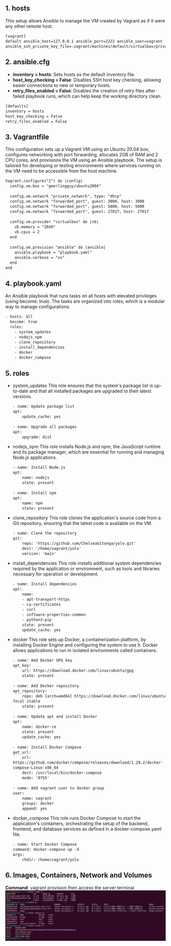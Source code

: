 ## 1. hosts
This setup allows Ansible to manage the VM created by Vagrant as if it were any other remote host.
```
[vagrant]
default ansible_host=127.0.0.1 ansible_port=2222 ansible_user=vagrant ansible_ssh_private_key_file=.vagrant/machines/default/virtualbox/private_key
```

## 2. ansible.cfg
- **inventory = hosts**: Sets hosts as the default inventory file.
- **host_key_checking = False**: Disables SSH host key checking, allowing easier connections to new or temporary hosts.
- **retry_files_enabled = False**: Disables the creation of retry files after failed playbook runs, which can help keep the working directory clean.
```
[defaults]
inventory = hosts
host_key_checking = False
retry_files_enabled = False
```

## 3. Vagrantfile
This configuration sets up a Vagrant VM using an Ubuntu 20.04 box, configures networking with port forwarding, allocates 2GB of RAM and 2 CPU cores, and provisions the VM using an Ansible playbook. The setup is tailored for developing or testing environments where services running on the VM need to be accessible from the host machine.
```
Vagrant.configure("2") do |config|
  config.vm.box = "geerlingguy/ubuntu2004"
  
  config.vm.network "private_network", type: "dhcp"
  config.vm.network "forwarded_port", guest: 3000, host: 3000
  config.vm.network "forwarded_port", guest: 5000, host: 5000
  config.vm.network "forwarded_port", guest: 27017, host: 27017

  config.vm.provider "virtualbox" do |vb|
    vb.memory = "2048"
    vb.cpus = 2
  end

  config.vm.provision "ansible" do |ansible|
    ansible.playbook = "playbook.yaml"
    ansible.verbose = "vv"
  end
end
```

## 4. playbook.yaml
An Ansible playbook that runs tasks on all hosts with elevated privileges (using become: true). The tasks are organized into roles, which is a modular way to manage configurations.
```
- hosts: all
  become: true
  roles:
    - system_updates
    - nodejs_npm
    - clone_repository
    - install_dependencies
    - docker
    - docker_compose
```

## 5. roles
- system_updates
This role ensures that the system's package list is up-to-date and that all installed packages are upgraded to their latest versions.
    ```
    - name: Update package list
    apt:
        update_cache: yes

    - name: Upgrade all packages
    apt:
        upgrade: dist
    ```

- nodejs_npm
This role installs Node.js and npm, the JavaScript runtime and its package manager, which are essential for running and managing Node.js applications.
    ```    
    - name: Install Node.js
    apt:
        name: nodejs
        state: present

    - name: Install npm
    apt:
        name: npm
        state: present
    ```

- clone_repository
This role clones the application's source code from a Git repository, ensuring that the latest code is available on the VM.
    ```    
    - name: Clone the repository
    git:
        repo: 'https://github.com/ChelseaGitonga/yolo.git'
        dest: '/home/vagrant/yolo'
        version: 'main'
    ```

- install_dependencies
This role installs additional system dependencies required by the application or environment, such as tools and libraries necessary for operation or development.
    ```
    - name: Install dependencies
    apt:
        name:
        - apt-transport-https
        - ca-certificates
        - curl
        - software-properties-common
        - python3-pip
        state: present
        update_cache: yes
    ```
- docker
This role sets up Docker, a containerization platform, by installing Docker Engine and configuring the system to use it. Docker allows applications to run in isolated environments called containers.
    ```    
    - name: Add Docker GPG key
    apt_key:
        url: https://download.docker.com/linux/ubuntu/gpg
        state: present

    - name: Add Docker repository
    apt_repository:
        repo: deb [arch=amd64] https://download.docker.com/linux/ubuntu focal stable
        state: present

    - name: Update apt and install Docker
    apt:
        name: docker-ce
        state: present
        update_cache: yes

    - name: Install Docker Compose
    get_url:
        url: https://github.com/docker/compose/releases/download/1.29.2/docker-compose-Linux-x86_64
        dest: /usr/local/bin/docker-compose
        mode: '0755'

    - name: Add vagrant user to docker group
    user:
        name: vagrant
        groups: docker
        append: yes
    ```

- docker_compose
This role runs Docker Compose to start the application's containers, orchestrating the setup of the backend, frontend, and database services as defined in a docker-compose.yaml file.
    ```
    - name: Start Docker Compose
    command: docker-compose up -d
    args:
        chdir: /home/vagrant/yolo
    ```
## 6. Images, Containers, Network and Volumes
**Command**: vagrant provision then access the server terminal
![Evidence](images/evidence.png)